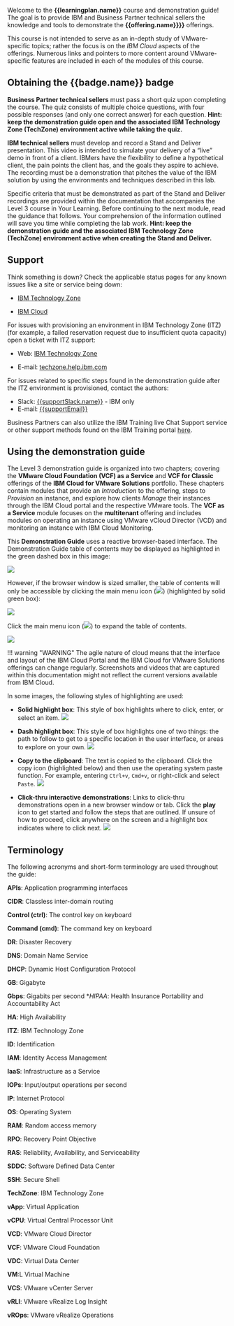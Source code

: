 
Welcome to the **{{learningplan.name}}** course and demonstration guide! The goal is to provide IBM and Business Partner technical sellers the knowledge and tools to demonstrate the **{{offering.name}}}}** offerings.

This course is not intended to serve as an in-depth study of VMware-specific topics; rather the focus is on the *IBM Cloud* aspects of the offerings. Numerous links and pointers to more content around VMware-specific features are included in each of the modules of this course.

## Obtaining the {{badge.name}} badge
**Business Partner technical sellers** must pass a short quiz upon completing the course. The quiz consists of multiple choice questions, with four possible responses (and only one correct answer) for each question. **Hint: keep the demonstration guide open and the associated IBM Technology Zone (TechZone) environment active while taking the quiz.**

**IBM technical sellers** must develop and record a Stand and Deliver presentation. This video is intended to simulate your delivery of a “live” demo in front of a client. IBMers have the flexibility to define a hypothetical client, the pain points the client has, and the goals they aspire to achieve. The recording must be a demonstration that pitches the value of the IBM solution by using the environments and techniques described in this lab.

Specific criteria that must be demonstrated as part of the Stand and Deliver recordings are provided within the documentation that accompanies the Level 3 course in Your Learning. Before continuing to the next module, read the guidance that follows. Your comprehension of the information outlined will save you time while completing the lab work. **Hint: keep the demonstration guide and the associated IBM Technology Zone (TechZone) environment active when creating the Stand and Deliver.**

## Support
Think something is down? Check the applicable status pages for any known issues like a site or service being down:

-  <a href="https://techzone.status.io/" target="_blank">IBM Technology Zone</a>

-  <a href="https://cloud.ibm.com/status" target="_blank">IBM Cloud</a>

For issues with provisioning an environment in IBM Technology Zone (ITZ) (for example, a failed reservation request due to insufficient quota capacity) open a ticket with ITZ support:

- Web:  <a href="https://ibmsf.force.com/ibminternalproducts/s/createrecord/NewCase?language=en_US" target="_blank">IBM Technology Zone</a>

- E-mail: <a href="mailto:techzone.help@ibm.com" target="_blank">techzone.help.ibm.com</a>

For issues related to specific steps found in the demonstration guide after the ITZ environment is provisioned, contact the authors:

- Slack: <a href="mailto:{{supportSlack.url}}" target="_blank">{{supportSlack.name}}</a> - IBM only
- E-mail: <a href="mailto:{{supportEmail}}" target="_blank">{{supportEmail}}</a>

Business Partners can also utilize the IBM Training live Chat Support service or other support methods found on the IBM Training portal <a href="https://ibmcpsprod.service-now.com/its?id=sc_category&sys_id=6568bfafdb2f13008ea7d6fa4b961990" target="_blank">here</a>.

## Using the demonstration guide

The Level 3 demonstration guide is organized into two chapters; covering the **VMware Cloud Foundation (VCF) as a Service** and **VCF for Classic** offerings of the **IBM Cloud for VMware Solutions** portfolio. These chapters contain modules that provide an *Introduction* to the offering, steps to *Provision* an instance, and explore how clients *Manage* their instances through the IBM Cloud portal and the respective VMware tools. The **VCF as a Service** module focuses on the **multitenant** offering and includes modules on operating an instance using VMware vCloud Director (VCD) and monitoring an instance with IBM Cloud Monitoring.

This **Demonstration Guide** uses a reactive browser-based interface. The Demonstration Guide table of contents may be displayed as highlighted in the green dashed box in this image:

![](_attachments/demoGuide1.png)

However, if the browser window is sized smaller, the table of contents will only be accessible by clicking the main menu icon (![](_attachments/MainMenuIcon.png)) (highlighted by solid green box):

![](_attachments/demoGuide2.png)

Click the main menu icon (![](_attachments/MainMenuIcon.png)) to expand the table of contents.

![](_attachments/demoGuide3.png)

!!! warning "WARNING"
    The agile nature of cloud means that the interface and layout of the IBM Cloud Portal and the IBM Cloud for VMware Solutions offerings can change regularly. Screenshots and videos that are captured within this documentation might not reflect the current versions available from IBM Cloud.

In some images, the following styles of highlighting are used:

- **Solid highlight box**: This style of box highlights where to click, enter, or select an item.
![](_attachments/welcome-1.png)

- **Dash highlight box**: This style of box highlights one of two things: the path to follow to get to a specific location in the user interface, or areas to explore on your own.
![](_attachments/welcome-2.png)

- **Copy to the clipboard**: The text is copied to the clipboard. Click the copy icon (highlighted below) and then use the operating system paste function. For example, entering ```Ctrl+v```, ```Cmd+v```, or right-click and select ```Paste```.
![](_attachments/welcome-3.png)

- **Click-thru interactive demonstrations**: Links to click-thru demonstrations open in a new browser window or tab. Click the **play** icon to get started and follow the steps that are outlined. If unsure of how to proceed, click anywhere on the screen and a highlight box indicates where to click next.
![](_attachments/welcome-4.png)

## Terminology

The following acronyms and short-form terminology are used throughout the guide:

**APIs**: Application programming interfaces

**CIDR**: Classless inter-domain routing 

**Control (ctrl)**: The control key on keyboard

**Command (cmd)**: The command key on keyboard

**DR**: Disaster Recovery 

**DNS**: Domain Name Service 

**DHCP**: Dynamic Host Configuration Protocol 

**GB**: Gigabyte 

**Gbps**: Gigabits per second
**HIPAA*: Health Insurance Portability and Accountability Act 

**HA**: High Availability 

**ITZ**: IBM Technology Zone 

**ID**: Identification 

**IAM**: Identity Access Management 

**IaaS**: Infrastructure as a Service 

**IOPs**: Input/output operations per second 

**IP**: Internet Protocol 

**OS**: Operating System 

**RAM**: Random access memory 

**RPO**: Recovery Point Objective 

**RAS**: Reliability, Availability, and Serviceability 

**SDDC**: Software Defined Data Center 

**SSH**: Secure Shell

**TechZone**: IBM Technology Zone

**vApp**: Virtual Application 

**vCPU**: Virtual Central Processor Unit 

**VCD**: VMware Cloud Director 

**VCF**: VMware Cloud Foundation 

**VDC**: Virtual Data Center 

**VM**:L Virtual Machine 

**VCS**: VMware vCenter Server 

**vRLI**: VMware vRealize Log Insight 

**vROps**: VMware vRealize Operations 


